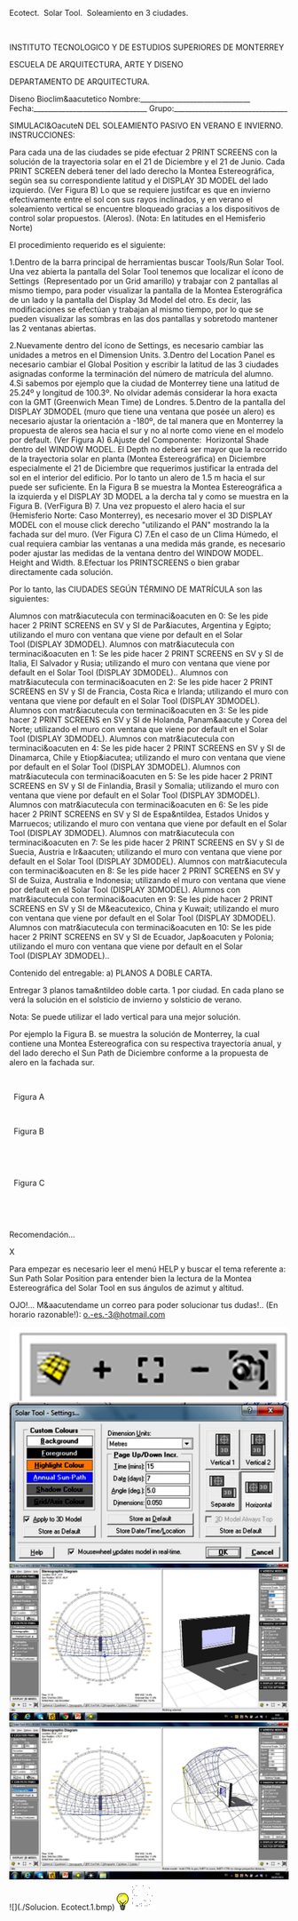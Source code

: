 

Ecotect.  Solar Tool.  Soleamiento en 3 ciudades.




 




 INSTITUTO TECNOLOGICO Y DE ESTUDIOS SUPERIORES DE MONTERREY 

ESCUELA DE ARQUITECTURA, ARTE Y DISENO 

DEPARTAMENTO DE ARQUITECTURA.


Diseno Bioclim&aacutetico
Nombre:_______________________________ 
Fecha:________________________________ 
Grupo:________________________________ 

SIMULACI&OacuteN DEL SOLEAMIENTO PASIVO EN VERANO E INVIERNO. 
INSTRUCCIONES: 
 
Para cada una de las ciudades se pide efectuar 2 PRINT SCREENS con la solución de la trayectoria solar en el 21 de Diciembre y el 21 de Junio. Cada PRINT SCREEN deberá tener del lado derecho la Montea Estereográfica, según sea su correspondiente latitud y el DISPLAY 3D MODEL del lado izquierdo. (Ver Figura B) 
Lo que se requiere justifcar es que en invierno efectivamente entre el sol con sus rayos inclinados, y en verano el soleamiento vertical se encuentre bloqueado gracias a los dispositivos de control solar propuestos. (Aleros). (Nota: En latitudes en el Hemisferio Norte) 

El procedimiento requerido es el siguiente: 

1.Dentro de la barra principal de herramientas buscar Tools/Run Solar Tool. Una vez abierta la pantalla del Solar Tool tenemos que localizar el ícono de Settings  (Representado por un Grid amarillo) y trabajar con 2 pantallas al mismo tiempo, para poder visualizar la pantalla de la Montea Esterográfica de un lado y la pantalla del Display 3d Model del otro. Es decir, las modificaciones se efectúan y trabajan al mismo tiempo, por lo que se pueden visualizar las sombras en las dos pantallas y sobretodo mantener las 2 ventanas abiertas. 

2.Nuevamente dentro del ícono de Settings, es necesario cambiar las unidades a metros en el Dimension Units. 
3.Dentro del Location Panel es necesario cambiar el Global Position y escribir la latitud de las 3 ciudades asignadas conforme la terminación del número de matrícula del alumno. 
4.Si sabemos por ejemplo que la ciudad de Monterrey tiene una latitud de 25.24º y longitud de 100.3º. No olvidar además considerar la hora exacta con la GMT (Greenwich Mean Time) de Londres. 
5.Dentro de la pantalla del DISPLAY 3DMODEL (muro que tiene una ventana que posée un alero) es necesario ajustar la orientación a -180º, de tal manera que en Monterrey la propuesta de aleros sea hacia el sur y no al norte como viene en el modelo por default. (Ver Figura A) 
6.Ajuste del Componente:  Horizontal Shade dentro del WINDOW MODEL. El Depth no deberá ser mayor que la recorrido de la trayectoria solar en planta (Montea Estereográfica) en Diciembre especialmente el 21 de Diciembre que requerimos justificar la entrada del sol en el interior del edificio. Por lo tanto un alero de 1.5 m hacia el sur puede ser suficiente. En la Figura B se muestra la Montea Estereográfica a la izquierda y el DISPLAY 3D MODEL a la dercha tal y como se muestra en la Figura B. (VerFigura B) 
7. Una vez propuesto el alero hacia el sur (Hemisferio Norte: Caso Monterrey), es necesario mover el 3D DISPLAY MODEL con el mouse click derecho "utilizando el PAN" mostrando la la fachada sur del muro. (Ver Figura C) 
7.En el caso de un Clima Húmedo, el cual requiera cambiar las ventanas a una medida más grande, es necesario poder ajustar las medidas de la ventana dentro del WINDOW MODEL. Height and Width. 
8.Efectuar los PRINTSCREENS o bien grabar directamente cada solución. 

Por lo tanto, las CIUDADES SEGÚN TÉRMINO DE MATRÍCULA son las siguientes: 

Alumnos con matr&iacutecula con terminaci&oacuten en 0: Se les pide hacer 2 PRINT SCREENS en SV y SI de Par&iacutes, Argentina y Egipto; utilizando el muro con ventana que viene por default en el Solar Tool (DISPLAY 3DMODEL). 
Alumnos con matr&iacutecula con terminaci&oacuten en 1: Se les pide hacer 2 PRINT SCREENS en SV y SI de Italia, El Salvador y Rusia; utilizando el muro con ventana que viene por default en el Solar Tool (DISPLAY 3DMODEL).. 
Alumnos con matr&iacutecula con terminaci&oacuten en 2: Se les pide hacer 2 PRINT SCREENS en SV y SI de Francia, Costa Rica e Irlanda; utilizando el muro con ventana que viene por default en el Solar Tool (DISPLAY 3DMODEL). 
Alumnos con matr&iacutecula con terminaci&oacuten en 3: Se les pide hacer 2 PRINT SCREENS en SV y SI de Holanda, Panam&aacute y Corea del Norte; utilizando el muro con ventana que viene por default en el Solar Tool (DISPLAY 3DMODEL). 
Alumnos con matr&iacutecula con terminaci&oacuten en 4: Se les pide hacer 2 PRINT SCREENS en SV y SI de Dinamarca, Chile y Etiop&iacutea; utilizando el muro con ventana que viene por default en el Solar Tool (DISPLAY 3DMODEL). 
Alumnos con matr&iacutecula con terminaci&oacuten en 5: Se les pide hacer 2 PRINT SCREENS en SV y SI de Finlandia, Brasil y Somalia; utilizando el muro con ventana que viene por default en el Solar Tool (DISPLAY 3DMODEL). 
Alumnos con matr&iacutecula con terminaci&oacuten en 6: Se les pide hacer 2 PRINT SCREENS en SV y SI de Espa&ntildea, Estados Unidos y Marruecos; utilizando el muro con ventana que viene por default en el Solar Tool (DISPLAY 3DMODEL). 
Alumnos con matr&iacutecula con terminaci&oacuten en 7: Se les pide hacer 2 PRINT SCREENS en SV y SI de Suecia, Austria e Ir&aacuten; utilizando el muro con ventana que viene por default en el Solar Tool (DISPLAY 3DMODEL). 
Alumnos con matr&iacutecula con terminaci&oacuten en 8: Se les pide hacer 2 PRINT SCREENS en SV y SI de Suiza, Australia e Indonesia; utilizando el muro con ventana que viene por default en el Solar Tool (DISPLAY 3DMODEL). 
Alumnos con matr&iacutecula con terminaci&oacuten en 9: Se les pide hacer 2 PRINT SCREENS en SV y SI de M&eacutexico, China y Kuwait; utilizando el muro con ventana que viene por default en el Solar Tool (DISPLAY 3DMODEL). 
Alumnos con matr&iacutecula con terminaci&oacuten en 10: Se les pide hacer 2 PRINT SCREENS en SV y SI de Ecuador, Jap&oacuten y Polonia; utilizando el muro con ventana que viene por default en el Solar Tool (DISPLAY 3DMODEL).. 

Contenido del entregable: 
a) PLANOS A DOBLE CARTA. 

Entregar 3 planos tama&ntildeo doble carta. 1 por ciudad. 
En cada plano se verá la solución en el solsticio de invierno y solsticio de verano. 

Nota: Se puede utilizar el lado vertical para una mejor solución. 


Por ejemplo la Figura B. se muestra la solución de Monterrey, la cual contiene una Montea Estereografica con su respectiva trayectoría anual, y del lado derecho el Sun Path de Diciembre conforme a la propuesta de alero en la fachada sur. 


 
 

 
 Figura A 




 
 

 
 Figura B 

  


 
 

 
 Figura C 

  

 


















Recomendación...




X






 Para empezar es necesario leer el menú HELP y buscar el tema referente a: 
Sun Path Solar Position para entender bien la lectura de la Montea Estereográfica del Solar Tool en sus ángulos de azimut y altitud. 







 OJO!... 
M&aacutendame un correo para poder solucionar tus dudas!.. (En horario razonable!): o.-es.-3@hotmail.com




![](./Ecotect.9.jpg)
![](./Ecotect.5.jpg)
![](./Ecotect.3.jpg)
![](./Ecotect.4.jpg)
![](./Solucion. Ecotect.1.bmp)
![](./sugerencias.gif)
![](./email_41.gif)
